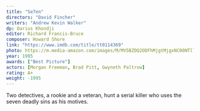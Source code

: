 ```yaml
---
title: "Se7en"
directors: "David Fincher"
writers: "Andrew Kevin Walker"
dp: Darius Khondji
editor: Richard Francis-Bruce
composer: Howard Shore
link: "https://www.imdb.com/title/tt0114369"
photo: https://m.media-amazon.com/images/M/MV5BZDQ2ODFhMjgtMjgxNC00NTllLThkMjctNzNjZGE0OWVhZDY4XkEyXkFqcGdeQXVyMzEyMjE2NzA@._V1_FMjpg_UX683_.jpg
year: 1995
awards: ["Best Picture"]
actors: [Morgan Freeman, Brad Pitt, Gwyneth Paltrow]
rating: A+
weight: -1995
---
```

Two detectives, a rookie and a veteran, hunt a serial killer who uses the seven deadly sins as his motives.